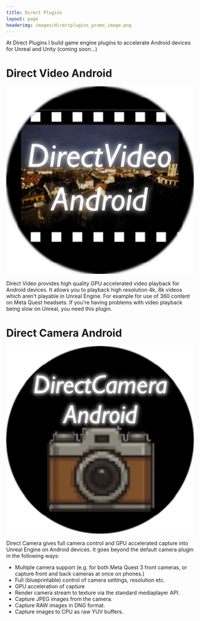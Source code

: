 ```yaml
---
title: Direct Plugins
layout: page
headerimg: images/directplugins_promo_image.png
---
```

At Direct Plugins I build game engine plugins to accelerate Android devices for Unreal and Unity (coming soon...)

# Direct Video Android

[![Direct Video Logo](images/dv/logo-round.png)](directvideo_unreal.html)

Direct Video provides high quality GPU accelerated video playback for Android devices. It allows you to playback high resolution 4k, 8k videos which aren't playable in Unreal Engine. For example for use of 360 content on Meta Quest headsets. If you're having problems with video playback being slow on Unreal, you need this plugin.

# Direct Camera Android

[![Direct Camera Logo](images/dc/logo-round.png)](directcamera_unreal.html)

Direct Camera gives full camera control and GPU accelerated capture into Unreal Engine on Android devices. It goes beyond the default camera plugin in the following ways:

* Multiple camera support (e.g. for both Meta Quest 3 front cameras, or capture front and back cameras at once on phones.)
* Full (blueprintable) control of camera settings, resolution etc.
* GPU acceleration of capture
* Render camera stream to texture via the standard mediaplayer API.
* Capture JPEG images from the camera.
* Capture RAW images in DNG format.
* Capture images to CPU as raw YUV buffers.